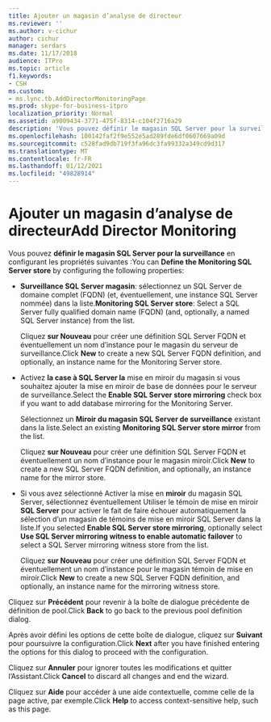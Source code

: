 ```yaml
---
title: Ajouter un magasin d’analyse de directeur
ms.reviewer: ''
ms.author: v-cichur
author: cichur
manager: serdars
ms.date: 11/17/2018
audience: ITPro
ms.topic: article
f1.keywords:
- CSH
ms.custom:
- ms.lync.tb.AddDirectorMonitoringPage
ms.prod: skype-for-business-itpro
localization_priority: Normal
ms.assetid: a9009434-3771-475f-8314-c104f2716a29
description: 'Vous pouvez définir le magasin SQL Server pour la surveillance en configurant les propriétés suivantes :'
ms.openlocfilehash: 100142faf2f9e552e5ad289fde6df0607669a09d
ms.sourcegitcommit: c528fad9db719f3fa96dc3fa99332a349cd9d317
ms.translationtype: MT
ms.contentlocale: fr-FR
ms.lasthandoff: 01/12/2021
ms.locfileid: "49828914"
---
```

# <a name="add-director-monitoring"></a><span data-ttu-id="315ba-103">Ajouter un magasin d’analyse de directeur</span><span class="sxs-lookup"><span data-stu-id="315ba-103">Add Director Monitoring</span></span>
 
<span data-ttu-id="315ba-104">Vous pouvez **définir le magasin SQL Server pour la surveillance** en configurant les propriétés suivantes :</span><span class="sxs-lookup"><span data-stu-id="315ba-104">You can **Define the Monitoring SQL Server store** by configuring the following properties:</span></span>
  
- <span data-ttu-id="315ba-105">**Surveillance SQL Server magasin**: sélectionnez un SQL Server de domaine complet (FQDN) (et, éventuellement, une instance SQL Server nommée) dans la liste.</span><span class="sxs-lookup"><span data-stu-id="315ba-105">**Monitoring SQL Server store**: Select a SQL Server fully qualified domain name (FQDN) (and, optionally, a named SQL Server instance) from the list.</span></span>
    
    <span data-ttu-id="315ba-106">Cliquez **sur Nouveau** pour créer une définition SQL Server FQDN et éventuellement un nom d’instance pour le magasin du serveur de surveillance.</span><span class="sxs-lookup"><span data-stu-id="315ba-106">Click **New** to create a new SQL Server FQDN definition, and optionally, an instance name for the Monitoring Server store.</span></span>
    
- <span data-ttu-id="315ba-107">Activez **la case à SQL Server la** mise en miroir du magasin si vous souhaitez ajouter la mise en miroir de base de données pour le serveur de surveillance.</span><span class="sxs-lookup"><span data-stu-id="315ba-107">Select the **Enable SQL Server store mirroring** check box if you want to add database mirroring for the Monitoring Server.</span></span>
    
    <span data-ttu-id="315ba-108">Sélectionnez un **Miroir du magasin SQL Server de surveillance** existant dans la liste.</span><span class="sxs-lookup"><span data-stu-id="315ba-108">Select an existing **Monitoring SQL Server store mirror** from the list.</span></span>
    
    <span data-ttu-id="315ba-109">Cliquez **sur Nouveau** pour créer une définition SQL Server FQDN et éventuellement un nom d’instance pour le magasin miroir.</span><span class="sxs-lookup"><span data-stu-id="315ba-109">Click **New** to create a new SQL Server FQDN definition, and optionally, an instance name for the mirror store.</span></span>
    
- <span data-ttu-id="315ba-110">Si vous avez sélectionné Activer la mise en **miroir** du magasin SQL Server, sélectionnez éventuellement Utiliser le témoin de mise en miroir **SQL Server** pour activer le fait de faire échouer automatiquement la sélection d’un magasin de témoins de mise en miroir SQL Server dans la liste.</span><span class="sxs-lookup"><span data-stu-id="315ba-110">If you selected **Enable SQL Server store mirroring**, optionally select **Use SQL Server mirroring witness to enable automatic failover** to select a SQL Server mirroring witness store from the list.</span></span>
    
    <span data-ttu-id="315ba-111">Cliquez **sur Nouveau** pour créer une définition SQL Server FQDN et éventuellement un nom d’instance pour le magasin témoin de mise en miroir.</span><span class="sxs-lookup"><span data-stu-id="315ba-111">Click **New** to create a new SQL Server FQDN definition, and optionally, an instance name for the mirroring witness store.</span></span>
    
<span data-ttu-id="315ba-112">Cliquez sur **Précédent** pour revenir à la boîte de dialogue précédente de définition de pool.</span><span class="sxs-lookup"><span data-stu-id="315ba-112">Click **Back** to go back to the previous pool definition dialog.</span></span>
  
<span data-ttu-id="315ba-113">Après avoir défini les options de cette boîte de dialogue, cliquez sur **Suivant** pour poursuivre la configuration.</span><span class="sxs-lookup"><span data-stu-id="315ba-113">Click **Next** after you have finished entering the options for this dialog to proceed with the configuration.</span></span>
  
<span data-ttu-id="315ba-114">Cliquez sur **Annuler** pour ignorer toutes les modifications et quitter l’Assistant.</span><span class="sxs-lookup"><span data-stu-id="315ba-114">Click **Cancel** to discard all changes and end the wizard.</span></span>
  
<span data-ttu-id="315ba-115">Cliquez sur **Aide** pour accéder à une aide contextuelle, comme celle de la page active, par exemple.</span><span class="sxs-lookup"><span data-stu-id="315ba-115">Click **Help** to access context-sensitive help, such as this page.</span></span>
  


